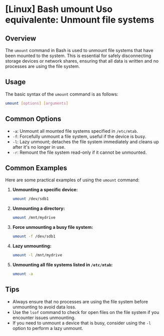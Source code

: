 # [Linux] Bash umount Uso equivalente: Unmount file systems

## Overview
The `umount` command in Bash is used to unmount file systems that have been mounted to the system. This is essential for safely disconnecting storage devices or network shares, ensuring that all data is written and no processes are using the file system.

## Usage
The basic syntax of the `umount` command is as follows:

```bash
umount [options] [arguments]
```

## Common Options
- `-a`: Unmount all mounted file systems specified in `/etc/mtab`.
- `-f`: Forcefully unmount a file system, useful if the device is busy.
- `-l`: Lazy unmount; detaches the file system immediately and cleans up after it's no longer in use.
- `-r`: Remount the file system read-only if it cannot be unmounted.

## Common Examples
Here are some practical examples of using the `umount` command:

1. **Unmounting a specific device:**
   ```bash
   umount /dev/sdb1
   ```

2. **Unmounting a directory:**
   ```bash
   umount /mnt/mydrive
   ```

3. **Force unmounting a busy file system:**
   ```bash
   umount -f /dev/sdb1
   ```

4. **Lazy unmounting:**
   ```bash
   umount -l /mnt/mydrive
   ```

5. **Unmounting all file systems listed in `/etc/mtab`:**
   ```bash
   umount -a
   ```

## Tips
- Always ensure that no processes are using the file system before unmounting to avoid data loss.
- Use the `lsof` command to check for open files on the file system if you encounter issues unmounting.
- If you need to unmount a device that is busy, consider using the `-l` option to perform a lazy unmount.